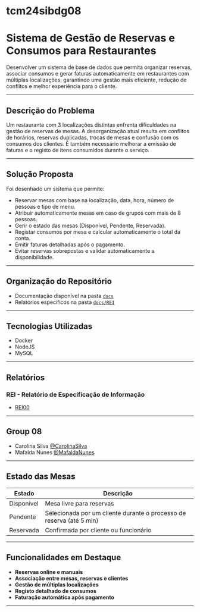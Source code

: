 # tcm24sibdg08

# Sistema de Gestão de Reservas e Consumos para Restaurantes

Desenvolver um sistema de base de dados que permita organizar reservas, associar consumos e gerar faturas automaticamente em restaurantes com múltiplas localizações, garantindo uma gestão mais eficiente, redução de conflitos e melhor experiência para o cliente.

---

## Descrição do Problema

Um restaurante com 3 localizações distintas enfrenta dificuldades na gestão de reservas de mesas. A desorganização atual resulta em conflitos de horários, reservas duplicadas, trocas de mesas e confusão com os consumos dos clientes. É também necessário melhorar a emissão de faturas e o registo de itens consumidos durante o serviço.

---

## Solução Proposta

Foi desenhado um sistema que permite:
- Reservar mesas com base na localização, data, hora, número de pessoas e tipo de menu.
- Atribuir automaticamente mesas em caso de grupos com mais de 8 pessoas.
- Gerir o estado das mesas (Disponível, Pendente, Reservada).
- Registar consumos por mesa e calcular automaticamente o total da conta.
- Emitir faturas detalhadas após o pagamento.
- Evitar reservas sobrepostas e validar automaticamente a disponibilidade.

---

## Organização do Repositório

- Documentação disponível na pasta [`docs`](Docs/)
- Relatórios específicos na pasta [`docs/REI`](Docs/REI/)

---

## Tecnologias Utilizadas

- Docker  
- NodeJS  
- MySQL  

---

## Relatórios

### REI - Relatório de Especificação de Informação
- [REI00](Docs/REI/rei00.md)

---

## Group 08

* Carolina Silva [@CarolinaSilva](https://github.com/carolinalimasantosilva)
* Mafalda Nunes [@MafaldaNunes](https://github.com/Mafas-07)

---

## Estado das Mesas

| Estado     | Descrição |
|------------|-----------|
| Disponível | Mesa livre para reservas |
| Pendente   | Selecionada por um cliente durante o processo de reserva (até 5 min) |
| Reservada  | Confirmada por cliente ou funcionário |

---

## Funcionalidades em Destaque

- **Reservas online e manuais**
- **Associação entre mesas, reservas e clientes**
- **Gestão de múltiplas localizações**
- **Registo detalhado de consumos**
- **Faturação automática após pagamento**

---
